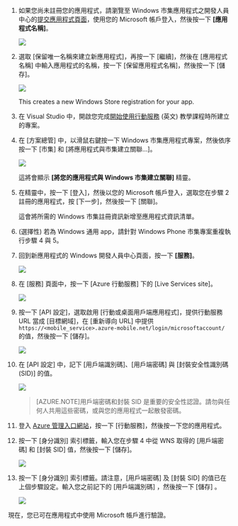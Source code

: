 
1. 如果您尚未註冊您的應用程式，請瀏覽至 Windows 市集應用程式之開發人員中心的[提交應用程式頁面]，使用您的 Microsoft 帳戶登入，然後按一下 **[應用程式名稱]**。

   	![](./media/mobile-services-register-windows-store-app/mobile-services-submit-win8-app.png)

2. 選取 [保留唯一名稱來建立新應用程式]，再按一下 [繼續]，然後在 [應用程式名稱] 中輸入應用程式的名稱，按一下 [保留應用程式名稱]，然後按一下 [儲存]。

   	![](./media/mobile-services-register-windows-store-app/mobile-services-win8-app-name.png)

   	This creates a new Windows Store registration for your app.

3. 在 Visual Studio 中，開啟您完成[開始使用行動服務] (英文) 教學課程時所建立的專案。

4. 在 [方案總管] 中，以滑鼠右鍵按一下 Windows 市集應用程式專案，然後依序按一下 [市集] 和 [將應用程式與市集建立關聯...]。

  	![](./media/mobile-services-register-windows-store-app/mobile-services-store-association.png)

   	這將會顯示 **[將您的應用程式與 Windows 市集建立關聯]** 精靈。

5. 在精靈中，按一下 [登入]，然後以您的 Microsoft 帳戶登入，選取您在步驟 2 註冊的應用程式，按 [下一步]，然後按一下 [關聯]。

   	這會將所需的 Windows 市集註冊資訊新增至應用程式資訊清單。

6. (選擇性) 若為 Windows 通用 app，請針對 Windows Phone 市集專案重複執行步驟 4 與 5。

6. 回到新應用程式的 Windows 開發人員中心頁面，按一下 **[服務]**。

   	![](./media/mobile-services-register-windows-store-app/mobile-services-win8-edit-app.png)

7. 在 [服務] 頁面中，按一下 [Azure 行動服務] 下的 [Live Services site]。

	![](./media/mobile-services-register-windows-store-app/mobile-services-win8-edit2-app.png)

8. 按一下 [API 設定]，選取啟用 [行動或桌面用戶端應用程式]，提供行動服務 URL 當成 [目標網域]，在 [重新導向 URL] 中提供 `https://<mobile_service>.azure-mobile.net/login/microsoftaccount/` 的值，然後按一下 [儲存]。

	![](./media/mobile-services-register-windows-store-app/mobile-services-win8-app-push-auth-2.png)

9. 在 [API 設定] 中，記下 [用戶端識別碼]、[用戶端密碼] 與 [封裝安全性識別碼 (SID)] 的值。

   	![](./media/mobile-services-register-windows-store-app/mobile-services-win8-app-push-auth.png)

    >[AZURE.NOTE]用戶端密碼和封裝 SID 是重要的安全性認證。請勿與任何人共用這些密碼，或與您的應用程式一起散發密碼。

10. 登入 [Azure 管理入口網站]，按一下 [行動服務]，然後按一下您的應用程式。

11. 按一下 [身分識別] 索引標籤，輸入您在步驟 4 中從 WNS 取得的 [用戶端密碼] 和 [封裝 SID] 值，然後按一下 [儲存]。

   	![](./media/mobile-services-register-windows-store-app/mobile-push-tab.png)

13. 按一下 [身分識別] 索引標籤。請注意，[用戶端密碼] 及 [封裝 SID] 的值已在上個步驟設定。輸入您之前記下的 [用戶端識別碼] ，然後按一下 [儲存] 。

   	![](./media/mobile-services-register-windows-store-app/mobile-services-identity-tab.png)
 
現在，您已可在應用程式中使用 Microsoft 帳戶進行驗證。

<!-- Anchors. -->

<!-- Images. -->

<!-- URLs. -->
[開始使用行動服務]: /develop/mobile/tutorials/get-started/#create-new-service
[提交應用程式頁面]: http://go.microsoft.com/fwlink/p/?LinkID=266582
[Azure 管理入口網站]: https://manage.windowsazure.com/

<!---HONumber=July15_HO4-->